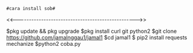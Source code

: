     #cara install sob#


<<------------------------------------------------->>




$pkg update && pkg upgrade
$pkg install curl git python2
$git clone https://github.com/jamalnggau1/jamal1
$cd jamal1 $ pip2 install requests mechanize
$python2 coba.py
